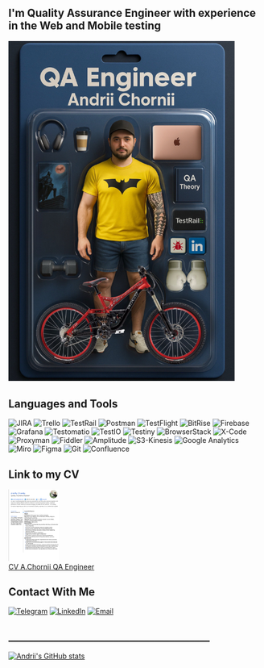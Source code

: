## I'm Quality Assurance Engineer with experience in the Web and Mobile testing

<!--
Gonna leave this part of code, cauze it was as example on the video, maybe thi case gonna be more correct in the future
[![Header](https://github.com/AndriiChornii/andriichornii/blob/main/assets/Andrii_Chornii_Action_Figure.JPEG)](https://www.linkedin.com/in/andriy-chorniy-714555145/)
-->

<a href="">
  <img src="https://github.com/AndriiChornii/andriichornii/blob/main/assets/Andrii_Chornii_Action_Figure.JPEG" alt="Header" width="450"/>
</a>

## Languages and Tools

![JIRA](https://img.shields.io/badge/JIRA-0C3B72?style=for-the-badge&logo=jira)
![Trello](https://img.shields.io/badge/Trello-0C65B4?style=for-the-badge&logo=Trello)
![TestRail](https://img.shields.io/badge/TestRail-1B2E3F?style=for-the-badge&logo=TestRail)
![Postman](https://img.shields.io/badge/Postman-F5F5F5?style=for-the-badge&logo=Postman)
![TestFlight](https://img.shields.io/badge/-TestFlight-1397F3?style=for-the-badge&logo=apple) 
![BitRise](https://img.shields.io/badge/-BitRise-502970?style=for-the-badge&logo=BitRise) 
![Firebase](https://img.shields.io/badge/Firebase-161616?style=for-the-badge&logo=Firebase)
![Grafana](https://img.shields.io/badge/Grafana-F5F5F5?style=for-the-badge&logo=Grafana)
![Testomatio](https://img.shields.io/badge/Testomatio-161616?style=for-the-badge&logo=Testomatio)
![TestIO](https://img.shields.io/badge/TestIO-31B2E9?style=for-the-badge&logo=TestIO)
![Testiny](https://img.shields.io/badge/Testiny-0E5A75?style=for-the-badge&logo=Testiny)
![BrowserStack](https://img.shields.io/badge/BrowserStack-EBA94D?style=for-the-badge&logo=BrowserStack)
![X-Code](https://img.shields.io/badge/XCode-1C63D3?style=for-the-badge&logo=Apple)
![Proxyman](https://img.shields.io/badge/Proxyman-1C94E3?style=for-the-badge&logo=Proxyman)
![Fiddler](https://img.shields.io/badge/Fiddler-28A234?style=for-the-badge&logo=Fiddler)
![Amplitude](https://img.shields.io/badge/Amplitude-0D68C9?style=for-the-badge&logo=Amplitude)
![S3-Kinesis](https://img.shields.io/badge/S3%20Kinesis-EC800C?style=for-the-badge&logo=AWS)
![Google Analytics](https://img.shields.io/badge/Google%20Analytics-white?style=for-the-badge&logo=Google%20Analytics)
![Miro](https://img.shields.io/badge/Miro-F3C128?style=for-the-badge&logo=Miro&logoColor=orange&cacheBust=1)
![Figma](https://img.shields.io/badge/Figma-F5F5F5?style=for-the-badge&logo=Figma)
![Git](https://img.shields.io/badge/Git-353535?style=for-the-badge&logo=Git)
![Confluence](https://img.shields.io/badge/Confluence-1E66F5?style=for-the-badge&logo=Confluence)
<!--

 ![iOS](https://img.shields.io/badge/iOS-1FB0A2?style=for-the-badge&logo=iOS)
 ![Android](https://img.shields.io/badge/Android-white?style=for-the-badge&logo=Android)
 ![Windows](https://img.shields.io/badge/Windows-0A5CCA?style=for-the-badge&logo=Windows)
 ![macOS](https://img.shields.io/badge/macOS-D9D9D9?style=for-the-badge&logo=macOS&logoColor=262626)
 ![DevTools](https://img.shields.io/badge/DevTools-1083C5?style=for-the-badge&logo=DevTools)

-->

## Link to my CV
<p>
<a href="https://drive.google.com/file/d/1i9ShOKaMe5Ad1DCOjcuiJfD9QJvaG_Rd/view?usp=sharing" target="_blank">
<img src="https://github.com/AndriiChornii/andriichornii/blob/main/assets/%D0%97%D0%BD%D1%96%D0%BC%D0%BE%D0%BA%20%D0%B5%D0%BA%D1%80%D0%B0%D0%BD%D0%B0%202025-04-07%20%D0%BE%2020.28.58.png" alt="Header" width="100" target="_blank"/><br>CV A.Chornii QA Engineer</a>
</p>

## Contact With Me

[![Telegram](https://img.shields.io/badge/Telegram-white?style=for-the-badge&logo=Telegram)](https://t.me/ablack1)
[![LinkedIn](https://img.shields.io/badge/LinkedIn-248CCC?style=for-the-badge&logo=linkedin)](https://www.linkedin.com/in/andriy-chorniy-714555145)
[![Email](https://img.shields.io/badge/Email-white?style=for-the-badge&logo=Gmail)](mailto:a4ornii@gmail.com)

<!-- Leave here a different style of stats for the future, maybe I gonna want to change it. The link to the theme author: https://github.com/anuraghazra/github-readme-stats

[![Andrii's GitHub stats](https://github-readme-stats.vercel.app/api?username=andriichornii&show_icons=true&theme=cobalt&hide=contribs,prs,stars,issues)](https://github.com/andriichornii/github-readme-stats)

[![Andrii's GitHub stats](https://github-readme-stats.vercel.app/api?username=andriichornii&show_icons=true&theme=highcontrast&hide=contribs,prs,stars,issues)](https://github.com/andriichornii/github-readme-stats)

[![Andrii's GitHub stats](https://github-readme-stats.vercel.app/api?username=andriichornii&show_icons=true&theme=dark&hide=contribs,prs,stars,issues)](https://github.com/andriichornii/github-readme-stats)

[![Andrii's GitHub stats](https://github-readme-stats.vercel.app/api?username=andriichornii&show_icons=true&theme=radical&hide=contribs,prs,stars,issues)](https://github.com/andriichornii/github-readme-stats)

[![Andrii's GitHub stats](https://github-readme-stats.vercel.app/api?username=andriichornii&show_icons=true&theme=merko&hide=contribs,prs,stars,issues)](https://github.com/andriichornii/github-readme-stats)

[![Andrii's GitHub stats](https://github-readme-stats.vercel.app/api?username=andriichornii&show_icons=true&theme=gruvbox&hide=contribs,prs,stars,issues)](https://github.com/andriichornii/github-readme-stats)

[![Andrii's GitHub stats](https://github-readme-stats.vercel.app/api?username=andriichornii&show_icons=true&theme=onedark&hide=contribs,prs,stars,issues)](https://github.com/andriichornii/github-readme-stats)


[![Andrii's GitHub stats](https://github-readme-stats.vercel.app/api?username=andriichornii&show_icons=true&theme=dracula&hide=contribs,prs,stars,issues)](https://github.com/andriichornii/github-readme-stats)
-->
## ________________________________________
[![Andrii's GitHub stats](https://github-readme-stats.vercel.app/api?username=AndriiChornii&count_private=true&show_icons=true&theme=tokyonight&hide=contribs,prs,stars,issues)](https://github.com/AndriiChornii/github-readme-stats)